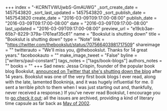 +++
index = "-KCRNTVWUjwbS-GmAUWG"
_sort_create_date = 1457543820
_sort_last_updated = 1457543820
_sort_publish_date = 1457543820
create_date = "2016-03-09T09:17:00-08:00"
publish_date = "2016-03-09T09:17:00-08:00"
date = "2016-03-09T09:17:00-08:00"
last_updated = "2016-03-09T09:17:00-08:00"
preview_url = "e19cb3ae-65b7-8229-379a-1761eaf35c61"
name = "Bookslut is shutting down"
title = "Bookslut is shutting down"
type = "Note"
link = "https://twitter.com/thebookslut/status/707566403981717509"
shareimage = ""
twitterauto = "We'll miss you, @thebookslut. Thanks for 14 great years."
facebookauto = ""
make_image_tweet = "False"
byline = ["writers/paul-constant"]
tags_notes = ["tags/book-blogs"]
authors_notes = ""
books = ""
+++
Sad news: Jessa Crispin, founder of the popular book blog Bookslut, [announced on Twitter that she's shutting down the blog](https://twitter.com/thebookslut/status/707566403981717509) after 14 years. Bookslut was one of the very first book blogs I ever read, along with the late, lamented Bookninja, and it was hugely influential for me. (I sent a terrible pitch to them when I was just starting out and, thankfully, never received a response.) If you've never read Bookslut, I encourage you to [go check it out](http://bookslut.com/); all the issues are archived, providing a kind of literary time capsule as far back as [May of 2002](http://www.bookslut.com/2002_05.php).